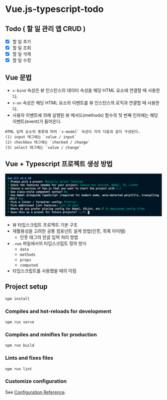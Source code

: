 # Vue.js-typescript-todo

## Todo ( 할 일 관리 앱 CRUD )
- [x] 할 일 추가
- [x] 할 일 조회
- [x] 할 일 삭제
- [x] 할 일 수정

## Vue 문법
- `v-bind` 속성은 뷰 인스턴스의 데이터 속성을 해당 HTML 요소에 연결할 때 사용한다.
- `v-on` 속성은 해당 HTML 요소의 이벤트를 뷰 인스턴스의 로직과 연결할 때 사용한다.
- 사용자 이벤트에 의해 실행된 뷰 메서드(methods) 함수의 첫 번째 인자에는 해당 이벤트(event)가 들어온다.

```
HTML 입력 요소의 종류에 따라 `v-model` 속성이 각각 다음과 같이 구성된다.
(1) input 태그에는 `value / input`
(2) checkbox 태그에는 `checked / change`
(3) select 태그에는 `value / change`
```

## Vue + Typescript 프로젝트 생성 방법

![vue-ts-cli](./vue-ts-cli.png)

- 뷰 타입스크립트 프로젝트 기본 구조
- 재활용성을 고려한 공통 컴포넌트 설계 방법(인풋, 목록 아이템)
  - 인풋 태그의 한글 입력 처리 방법
- `.vue` 파일에서의 타입스크립트 정의 방식
  - `data`
  - `methods`
  - `props`
  - `computed`
- 타입스크립트를 사용했을 때의 이점

## Project setup
```
npm install
```

### Compiles and hot-reloads for development
```
npm run serve
```

### Compiles and minifies for production
```
npm run build
```

### Lints and fixes files
```
npm run lint
```

### Customize configuration
See [Configuration Reference](https://cli.vuejs.org/config/).
